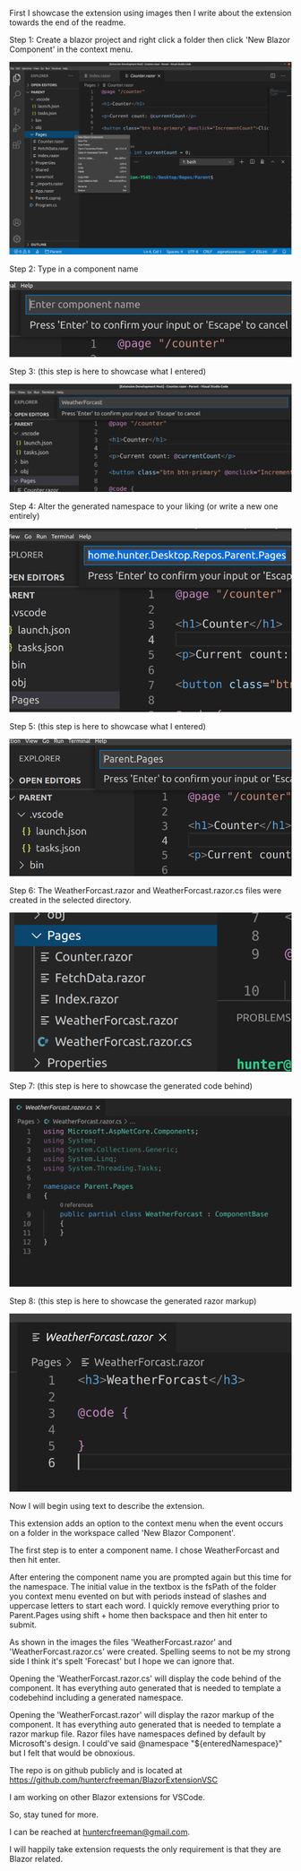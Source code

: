 First I showcase the extension using images then I write about the extension towards the end of the readme.

Step 1: Create a blazor project and right click a folder then click 'New Blazor Component' in the context menu.

![1](./markdownImages/1.jpg?raw=true)



Step 2: Type in a component name

 ![2](./markdownImages/2.png?raw=true)

Step 3: (this step is here to showcase what I entered)

![3](./markdownImages/3.png?raw=true)



Step 4: Alter the generated namespace to your liking (or write a new one entirely)

![4](./markdownImages/4.png?raw=true)



Step 5: (this step is here to showcase what I entered)



![5](./markdownImages/5.png?raw=true)



Step 6: The WeatherForcast.razor and WeatherForcast.razor.cs files were created in the selected directory.

![6](./markdownImages/6.png?raw=true)



Step 7: (this step is here to showcase the generated code behind)

![7](./markdownImages/7.png?raw=true)



Step 8: (this step is here to showcase the generated razor markup)

![8](./markdownImages/8.png?raw=true)

Now I will begin using text to describe the extension.



This extension adds an option to the context menu when the event occurs on a folder in the workspace called 'New Blazor Component'.



The first step is to enter a component name. I chose WeatherForcast and then hit enter.



After entering the component name you are prompted again but this time for the namespace. The initial value in the textbox is the fsPath of the folder you context menu evented on but with periods instead of slashes and uppercase letters to start each word. I quickly remove everything prior to Parent.Pages using shift + home then backspace and then hit enter to submit.



As shown in the images the files 'WeatherForcast.razor' and 'WeatherForcast.razor.cs' were created. Spelling seems to not be my strong side I think it's spelt 'Forecast' but I hope we can ignore that.



Opening the 'WeatherForcast.razor.cs' will display the code behind of the component. It has everything auto generated that is needed to template a codebehind including a generated namespace.



Opening the 'WeatherForcast.razor' will display the razor markup of the component. It has everything auto generated that is needed to template a razor markup file. Razor files have namespaces defined by default by Microsoft's design. I could've said @namespace "${enteredNamespace}" but I felt that would be obnoxious.



The repo is on github publicly and is located at https://github.com/huntercfreeman/BlazorExtensionVSC



I am working on other Blazor extensions for VSCode.

So, stay tuned for more.



I can be reached at huntercfreeman@gmail.com.

I will happily take extension requests the only requirement is that they are Blazor related.